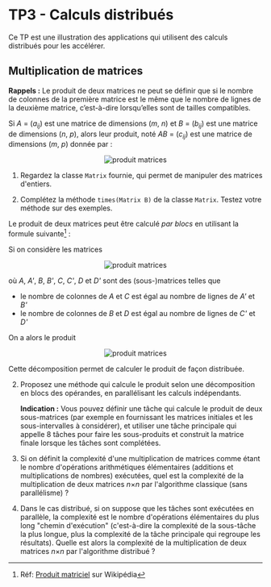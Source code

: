 # TP3 - Calculs distribués

Ce TP est une illustration des applications qui utilisent des calculs distribués pour les accélérer.

## Multiplication de matrices

**Rappels :** Le produit de deux matrices ne peut se définir que si le nombre de colonnes de la première matrice est le même que le nombre de lignes de la deuxième matrice, c’est-à-dire lorsqu’elles sont de tailles compatibles.

Si _A_ = (_a<sub>ij</sub>_) est une matrice de dimensions (_m_, _n_) et _B_ = (_b<sub>ij</sub>_) est une matrice de dimensions (_n_, _p_), alors leur produit, noté _AB_ = (_c<sub>ij</sub>_) est une matrice de dimensions (_m_, _p_) donnée par :
<div align="center"><img src="https://latex.codecogs.com/svg.image?\forall&space;i,j,&space;\quad&space;c_{ij}&space;=&space;\sum_{k=1}^{n}a_{ik}b_{kj}" title="produit matrices" /></div>

1. Regardez la classe `Matrix` fournie, qui permet de manipuler des matrices d'entiers.

2. Complétez la méthode `times(Matrix B)` de la classe `Matrix`. Testez votre méthode sur des exemples.

Le produit de deux matrices peut être calculé _par blocs_ en utilisant la formule suivante[^1] :

Si on considère les matrices

<div align="center"><img src="https://latex.codecogs.com/svg.image?M=\left(\begin{array}{cc}A&B\\C&D\end{array}\right)\qquad{}N=\left(\begin{array}{cc}A'&B'\\C'&D'\end{array}\right)" title="produit matrices" /></div>

où _A_, _A'_, _B_, _B'_, _C_, _C'_, _D_ et _D'_ sont des (sous-)matrices telles que
- le nombre de colonnes de _A_ et _C_ est égal au nombre de lignes de _A'_ et _B'_
- le nombre de colonnes de _B_ et _D_ est égal au nombre de lignes de _C'_ et _D'_

On a alors le produit
<div align="center"><img src="https://latex.codecogs.com/svg.image?M.N=\left(\begin{array}{cc}AA'+BC'&AB'+BD'\\CA'+DC'&CB'+DD'\end{array}\right)" title="produit matrices" /></div>

Cette décomposition permet de calculer le produit de façon distribuée.

2. Proposez une méthode qui calcule le produit selon une décomposition en blocs des opérandes, en parallélisant les calculs indépendants.

    **Indication :** Vous pouvez définir une tâche qui calcule le produit de deux sous-matrices (par exemple en fournissant les matrices initiales et les sous-intervalles à considérer), et utiliser une tâche principale qui appelle 8 tâches pour faire les sous-produits et construit la matrice finale lorsque les tâches sont complétées.

3. Si on définit la complexité d'une multiplication de matrices comme étant le nombre d'opérations arithmétiques élémentaires (additions et multiplications de nombres) exécutées, quel est la complexité de la multiplication de deux matrices _n_×_n_ par l'algorithme classique (sans parallélisme) ? 

4. Dans le cas distribué, si on suppose que les tâches sont exécutées en parallèle, la complexité est le nombre d'opérations élémentaires du plus long "chemin d'exécution" (c'est-à-dire la complexité de la sous-tâche la plus longue, plus la complexité de la tâche principale qui regroupe les résultats). Quelle est alors la complexité de la multiplication de deux matrices _n_×_n_ par l'algorithme distribué ?

[^1]: Réf: [Produit matriciel](https://fr.wikipedia.org/wiki/Produit_matriciel) sur Wikipédia
